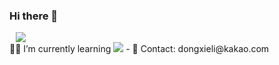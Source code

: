 ### Hi there 👋
<a href="https://www.instagram.com/dongsseop2/">
    <img 
        src="http://img.shields.io/badge/-dongsseop2-222222?style=flat&logo=Instagram&link=https://www.instagram.com/dongsseop2/"
        style="height : auto; margin-left : 10px; margin-right : 10px;"/>
</a>
<br>
👨‍💻 I’m currently learning 
<img src="https://img.shields.io/badge/Python-3766AB?style=flat-square&logo=Python&logoColor=white"/></a> 
- 📩 Contact: dongxieli@kakao.com
<!--
**Lee-DongSeop/Lee-DongSeop** is a ✨ _special_ ✨ repository because its `README.md` (this file) appears on your GitHub profile.

Here are some ideas to get you started:

- 🔭 I’m currently working on ...
- 🌱 I’m currently learning ...
- 👯 I’m looking to collaborate on ...
- 🤔 I’m looking for help with ...
- 💬 Ask me about ...
- 📫 How to reach me: ...
- 😄 Pronouns: ...
- ⚡ Fun fact: ...
-->
